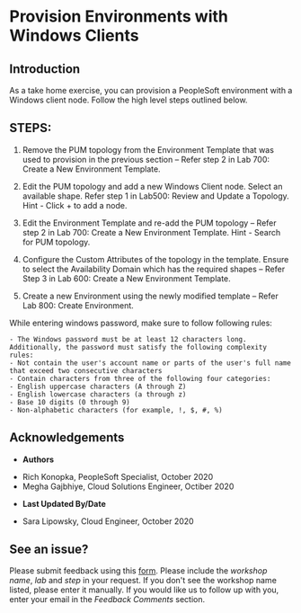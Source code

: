 # Provision Environments with Windows Clients

## Introduction

As a take home exercise, you can provision a PeopleSoft environment with a Windows client node. Follow the high level steps outlined below.

<!-- Estimated Lab Time: n minutes -->


## **STEPS:**
1.	Remove the PUM topology from the Environment Template that was used to provision in the previous section – Refer step 2 in  Lab 700: Create a New Environment Template.

2.	Edit the PUM topology and add a new Windows Client node.  Select an available shape. Refer step 1 in Lab500: Review and Update a Topology.  Hint - Click + to add a node. 

3.	Edit the Environment Template and re-add the PUM topology – Refer step 2 in Lab 700: Create a New Environment Template. Hint - Search for PUM topology. 

4.	Configure the Custom Attributes of the topology in the template.  Ensure to select the Availability Domain which has the required shapes – Refer Step 3 in Lab 600: Create a New Environment Template.

5.	Create a new Environment using the newly modified template – Refer Lab 800: Create Environment. 

  While entering windows password, make sure to follow following rules:

    - The Windows password must be at least 12 characters long. Additionally, the password must satisfy the following complexity rules:
    - Not contain the user's account name or parts of the user's full name that exceed two consecutive characters
    - Contain characters from three of the following four categories:
    - English uppercase characters (A through Z)
    - English lowercase characters (a through z)
    - Base 10 digits (0 through 9)
    - Non-alphabetic characters (for example, !, $, #, %)


## Acknowledgements
* **Authors** 
- Rich Konopka, PeopleSoft Specialist, October 2020
- Megha Gajbhiye, Cloud Solutions Engineer, Octiber 2020

* **Last Updated By/Date** 
- Sara Lipowsky, Cloud Engineer, October 2020

## See an issue?
Please submit feedback using this [form](https://apexapps.oracle.com/pls/apex/f?p=133:1:::::P1_FEEDBACK:1). Please include the *workshop name*, *lab* and *step* in your request.  If you don't see the workshop name listed, please enter it manually. If you would like us to follow up with you, enter your email in the *Feedback Comments* section.
